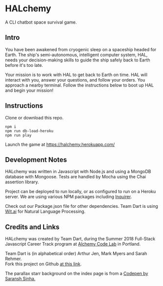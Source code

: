 # HALchemy
A CLI chatbot space survival game.

## Intro
You have been awakened from cryogenic sleep on a spaceship headed for Earth. The ship's semi-autonomous, intelligent computer system, HAL, needs your decision-making skills to guide the ship safely back to Earth before it's too late.

Your mission is to work with HAL to get back to Earth on time. HAL will interact with you, answer your questions, and follow your orders. You approach a nearby terminal. Follow the instructions below to boot up HAL and begin your mission!

## Instructions
Clone or download this repo.

```
npm i
npm run db-load-heroku
npm run play
```
Launch the game at <a href="https://halchemy.herokuapp.com/" target="_blank">https://halchemy.herokuapp.com/</a>

## Development Notes
HALchemy was written in Javascript with Node.js and using a MongoDB database with Mongoose. Tests are handled by Mocha using the Chai assertion library. 

Project can be deployed to run locally, or as configured to run on a Heroku server. We are using various NPM packages including <a href="https://www.npmjs.com/package/inquirer" target="_blank">Inquirer</a>. 

Check out our Package.json file for other dependencies. Team Dart is using <a href="https://wit.ai/" target="_blank">Wit.ai</a> for Natural Language Processing. 

## Credits and Links
HALchemy was created by Team Dart, during the Summer 2018 Full-Stack Javascript Career Track program at <a href="https://www.alchemycodelab.com/" target="_bl;ank">Alchemy Code Lab</a> in Portland. 

Team Dart is (in alphabetical order) Arthur Jen, Mark Myers and Sarah Rehmer. <br />Fork this project on Github <a href="https://github.com/team-dart/HALchemy" target="_blank">at this link</a>.

The parallax starr background on the index page is from a <a href="https://codepen.io/saransh/pen/BKJun" target="_blank">Codepen by Saransh Sinha.




